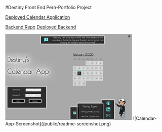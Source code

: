 #Destiny Front End Pern-Portfolio Project

[Deployed Calendar Application](https://destiny-calandar-project.netlify.app/)

[Backend Repo](https://github.com/DestinyJoyner/Pern-Portfolio-Backend)
[Deployed Backend](https://pern-portfolio-calendar-app.onrender.com/)

<img src="/public/readme-screenshot.png" alt="screenshot"  width="400"/>
![Calendar-App-Screenshot](/public/readme-screenshot.png)
